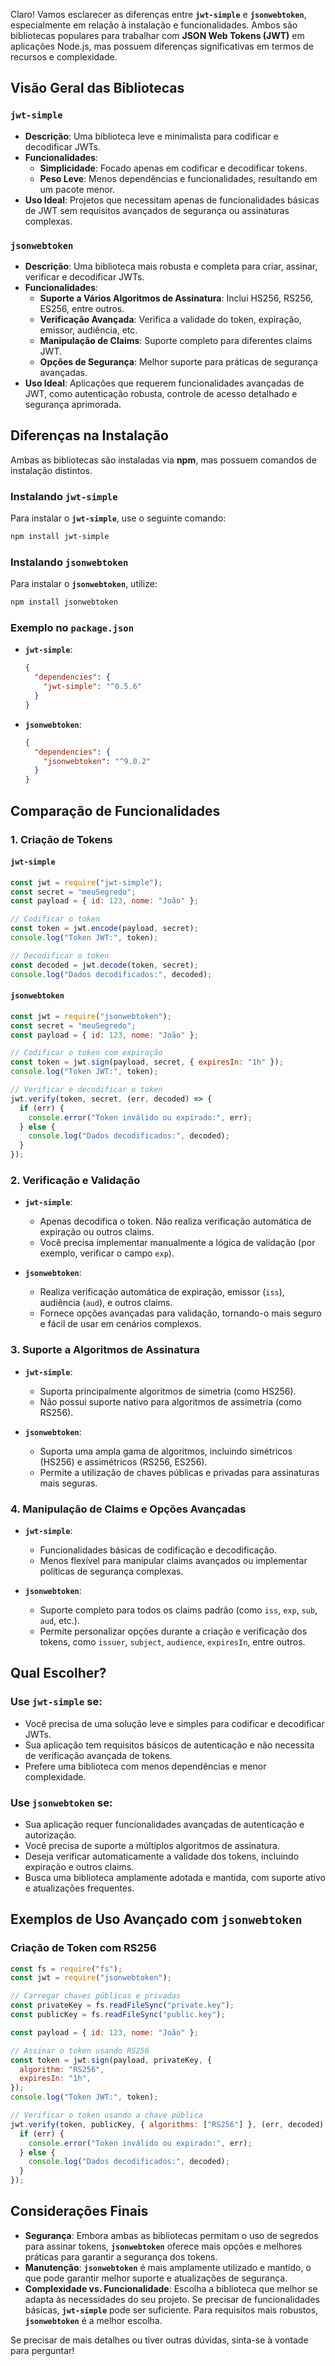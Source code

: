 Claro! Vamos esclarecer as diferenças entre **`jwt-simple`** e **`jsonwebtoken`**, especialmente em relação à instalação e funcionalidades. Ambos são bibliotecas populares para trabalhar com **JSON Web Tokens (JWT)** em aplicações Node.js, mas possuem diferenças significativas em termos de recursos e complexidade.

## Visão Geral das Bibliotecas

### `jwt-simple`

- **Descrição**: Uma biblioteca leve e minimalista para codificar e decodificar JWTs.
- **Funcionalidades**:
  - **Simplicidade**: Focado apenas em codificar e decodificar tokens.
  - **Peso Leve**: Menos dependências e funcionalidades, resultando em um pacote menor.
- **Uso Ideal**: Projetos que necessitam apenas de funcionalidades básicas de JWT sem requisitos avançados de segurança ou assinaturas complexas.

### `jsonwebtoken`

- **Descrição**: Uma biblioteca mais robusta e completa para criar, assinar, verificar e decodificar JWTs.
- **Funcionalidades**:
  - **Suporte a Vários Algoritmos de Assinatura**: Inclui HS256, RS256, ES256, entre outros.
  - **Verificação Avançada**: Verifica a validade do token, expiração, emissor, audiência, etc.
  - **Manipulação de Claims**: Suporte completo para diferentes claims JWT.
  - **Opções de Segurança**: Melhor suporte para práticas de segurança avançadas.
- **Uso Ideal**: Aplicações que requerem funcionalidades avançadas de JWT, como autenticação robusta, controle de acesso detalhado e segurança aprimorada.

## Diferenças na Instalação

Ambas as bibliotecas são instaladas via **npm**, mas possuem comandos de instalação distintos.

### Instalando `jwt-simple`

Para instalar o **`jwt-simple`**, use o seguinte comando:

```bash
npm install jwt-simple
```

### Instalando `jsonwebtoken`

Para instalar o **`jsonwebtoken`**, utilize:

```bash
npm install jsonwebtoken
```

### Exemplo no `package.json`

- **`jwt-simple`**:

  ```json
  {
    "dependencies": {
      "jwt-simple": "^0.5.6"
    }
  }
  ```

- **`jsonwebtoken`**:
  ```json
  {
    "dependencies": {
      "jsonwebtoken": "^9.0.2"
    }
  }
  ```

## Comparação de Funcionalidades

### 1. **Criação de Tokens**

#### `jwt-simple`

```javascript
const jwt = require("jwt-simple");
const secret = "meuSegredo";
const payload = { id: 123, nome: "João" };

// Codificar o token
const token = jwt.encode(payload, secret);
console.log("Token JWT:", token);

// Decodificar o token
const decoded = jwt.decode(token, secret);
console.log("Dados decodificados:", decoded);
```

#### `jsonwebtoken`

```javascript
const jwt = require("jsonwebtoken");
const secret = "meuSegredo";
const payload = { id: 123, nome: "João" };

// Codificar o token com expiração
const token = jwt.sign(payload, secret, { expiresIn: "1h" });
console.log("Token JWT:", token);

// Verificar e decodificar o token
jwt.verify(token, secret, (err, decoded) => {
  if (err) {
    console.error("Token inválido ou expirado:", err);
  } else {
    console.log("Dados decodificados:", decoded);
  }
});
```

### 2. **Verificação e Validação**

- **`jwt-simple`**:

  - Apenas decodifica o token. Não realiza verificação automática de expiração ou outros claims.
  - Você precisa implementar manualmente a lógica de validação (por exemplo, verificar o campo `exp`).

- **`jsonwebtoken`**:
  - Realiza verificação automática de expiração, emissor (`iss`), audiência (`aud`), e outros claims.
  - Fornece opções avançadas para validação, tornando-o mais seguro e fácil de usar em cenários complexos.

### 3. **Suporte a Algoritmos de Assinatura**

- **`jwt-simple`**:

  - Suporta principalmente algoritmos de simetria (como HS256).
  - Não possui suporte nativo para algoritmos de assimetria (como RS256).

- **`jsonwebtoken`**:
  - Suporta uma ampla gama de algoritmos, incluindo simétricos (HS256) e assimétricos (RS256, ES256).
  - Permite a utilização de chaves públicas e privadas para assinaturas mais seguras.

### 4. **Manipulação de Claims e Opções Avançadas**

- **`jwt-simple`**:

  - Funcionalidades básicas de codificação e decodificação.
  - Menos flexível para manipular claims avançados ou implementar políticas de segurança complexas.

- **`jsonwebtoken`**:
  - Suporte completo para todos os claims padrão (como `iss`, `exp`, `sub`, `aud`, etc.).
  - Permite personalizar opções durante a criação e verificação dos tokens, como `issuer`, `subject`, `audience`, `expiresIn`, entre outros.

## Qual Escolher?

### Use **`jwt-simple`** se:

- Você precisa de uma solução leve e simples para codificar e decodificar JWTs.
- Sua aplicação tem requisitos básicos de autenticação e não necessita de verificação avançada de tokens.
- Prefere uma biblioteca com menos dependências e menor complexidade.

### Use **`jsonwebtoken`** se:

- Sua aplicação requer funcionalidades avançadas de autenticação e autorização.
- Você precisa de suporte a múltiplos algoritmos de assinatura.
- Deseja verificar automaticamente a validade dos tokens, incluindo expiração e outros claims.
- Busca uma biblioteca amplamente adotada e mantida, com suporte ativo e atualizações frequentes.

## Exemplos de Uso Avançado com `jsonwebtoken`

### Criação de Token com RS256

```javascript
const fs = require("fs");
const jwt = require("jsonwebtoken");

// Carregar chaves públicas e privadas
const privateKey = fs.readFileSync("private.key");
const publicKey = fs.readFileSync("public.key");

const payload = { id: 123, nome: "João" };

// Assinar o token usando RS256
const token = jwt.sign(payload, privateKey, {
  algorithm: "RS256",
  expiresIn: "1h",
});
console.log("Token JWT:", token);

// Verificar o token usando a chave pública
jwt.verify(token, publicKey, { algorithms: ["RS256"] }, (err, decoded) => {
  if (err) {
    console.error("Token inválido ou expirado:", err);
  } else {
    console.log("Dados decodificados:", decoded);
  }
});
```

## Considerações Finais

- **Segurança**: Embora ambas as bibliotecas permitam o uso de segredos para assinar tokens, **`jsonwebtoken`** oferece mais opções e melhores práticas para garantir a segurança dos tokens.
- **Manutenção**: **`jsonwebtoken`** é mais amplamente utilizado e mantido, o que pode garantir melhor suporte e atualizações de segurança.
- **Complexidade vs. Funcionalidade**: Escolha a biblioteca que melhor se adapta às necessidades do seu projeto. Se precisar de funcionalidades básicas, **`jwt-simple`** pode ser suficiente. Para requisitos mais robustos, **`jsonwebtoken`** é a melhor escolha.

Se precisar de mais detalhes ou tiver outras dúvidas, sinta-se à vontade para perguntar!
